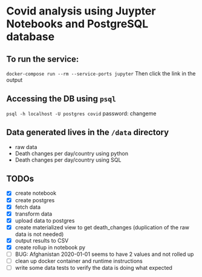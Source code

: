 # Covid analysis using Juypter Notebooks and PostgreSQL database 

## To run the service:
`docker-compose run --rm --service-ports jupyter`
Then click the link in the output

## Accessing the DB using `psql`
`psql -h localhost -U postgres covid`
password: changeme

## Data generated lives in the  `/data` directory
- raw data
- Death changes per day/country using python
- Death changes per day/country using SQL

## TODOs
- [x] create notebook
- [x] create postgres
- [x] fetch data
- [x] transform data 
- [x] upload data to postgres
- [x] create materialized view to get death_changes (duplication of the raw data is not needed)
- [x] output results to CSV
- [x] create rollup in notebook py
- [ ] BUG: Afghanistan	2020-01-01	seems to have 2 values and not rolled up
- [ ] clean up docker container and runtime instructions 
- [ ] write some data tests to verify the data is doing what expected